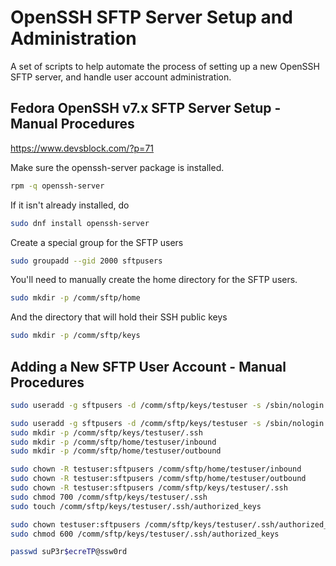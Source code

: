 # OpenSSH SFTP Server Setup and Administration
A set of scripts to help automate the process of setting up a new OpenSSH SFTP
server, and handle user account administration.

## Fedora OpenSSH v7.x SFTP Server Setup - Manual Procedures
https://www.devsblock.com/?p=71

Make sure the openssh-server package is installed.
```bash
rpm -q openssh-server
```

If it isn't already installed, do
```bash
sudo dnf install openssh-server
```

Create a special group for the SFTP users
```bash
sudo groupadd --gid 2000 sftpusers
```

You'll need to manually create the home directory for the SFTP users.
```bash
sudo mkdir -p /comm/sftp/home
```

And the directory that will hold their SSH public keys
```bash
sudo mkdir -p /comm/sftp/keys
```


## Adding a New SFTP User Account - Manual Procedures
```bash
sudo useradd -g sftpusers -d /comm/sftp/keys/testuser -s /sbin/nologin testuser

sudo useradd -g sftpusers -d /comm/sftp/keys/testuser -s /sbin/nologin testuser
sudo mkdir -p /comm/sftp/keys/testuser/.ssh
sudo mkdir -p /comm/sftp/home/testuser/inbound
sudo mkdir -p /comm/sftp/home/testuser/outbound

sudo chown -R testuser:sftpusers /comm/sftp/home/testuser/inbound
sudo chown -R testuser:sftpusers /comm/sftp/home/testuser/outbound
sudo chown -R testuser:sftpusers /comm/sftp/keys/testuser/.ssh
sudo chmod 700 /comm/sftp/keys/testuser/.ssh
sudo touch /comm/sftp/keys/testuser/.ssh/authorized_keys

sudo chown testuser:sftpusers /comm/sftp/keys/testuser/.ssh/authorized_keys
sudo chmod 600 /comm/sftp/keys/testuser/.ssh/authorized_keys

passwd suP3r$ecreTP@ssw0rd
```